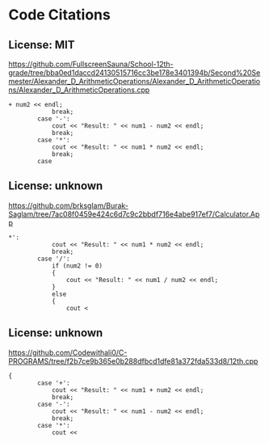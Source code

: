 # Code Citations

## License: MIT
https://github.com/FullscreenSauna/School-12th-grade/tree/bba0ed1daccd24130515716cc3be178e3401394b/Second%20Semester/Alexander_D_ArithmeticOperations/Alexander_D_ArithmeticOperations/Alexander_D_ArithmeticOperations.cpp

```
+ num2 << endl;
            break;
        case '-':
            cout << "Result: " << num1 - num2 << endl;
            break;
        case '*':
            cout << "Result: " << num1 * num2 << endl;
            break;
        case
```


## License: unknown
https://github.com/brksglam/Burak-Saglam/tree/7ac08f0459e424c6d7c9c2bbdf716e4abe917ef7/Calculator.App

```
*':
            cout << "Result: " << num1 * num2 << endl;
            break;
        case '/':
            if (num2 != 0)
            {
                cout << "Result: " << num1 / num2 << endl;
            }
            else
            {
                cout <
```


## License: unknown
https://github.com/Codewithali0/C-PROGRAMS/tree/f2b7ce9b365e0b288dfbcd1dfe81a372fda533d8/12th.cpp

```
{
        case '+':
            cout << "Result: " << num1 + num2 << endl;
            break;
        case '-':
            cout << "Result: " << num1 - num2 << endl;
            break;
        case '*':
            cout <<
```

